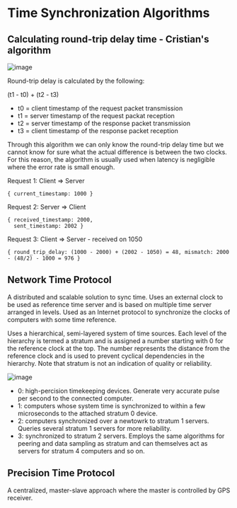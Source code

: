 # Time Synchronization Algorithms

## Calculating round-trip delay time - Cristian's algorithm

![image](https://upload.wikimedia.org/wikipedia/commons/thumb/8/8d/NTP-Algorithm.svg/440px-NTP-Algorithm.svg.png)

Round-trip delay is calculated by the following:

(t1 - t0) + (t2 - t3)

- t0 = client timestamp of the request packet transmission
- t1 = server timestamp of the request packat reception
- t2 = server timestamp of the response packet transmission
- t3 = client timestamp of the response packet reception

Through this algorithm we can only know the round-trip delay time but we cannot know for sure what the actual difference is between the two clocks. For this reason, the algorithm is usually used when latency is negligible where the error rate is small enough.

Request 1: Client => Server

```
{ current_timestamp: 1000 }
```

Request 2: Server => Client

```
{ received_timestamp: 2000,
  sent_timestamp: 2002 }
```

Request 3: Client => Server - received on 1050

```
{ round_trip_delay: (1000 - 2000) + (2002 - 1050) = 48, mismatch: 2000 - (48/2) - 1000 = 976 }
```

## Network Time Protocol

A distributed and scalable solution to sync time. Uses an external clock to be used as reference time server and is based on multiple time server arranged in levels. Used as an Internet protocol to synchronize the clocks of computers with some time reference.

Uses a hierarchical, semi-layered system of time sources. Each level of the hierarchy is termed a stratum and is assigned a number starting with 0 for the reference clock at the top. The number represents the distance from the reference clock and is used to prevent cyclical dependencies in the hierarchy. Note that stratum is not an indication of quality or reliability.

![image](https://upload.wikimedia.org/wikipedia/commons/thumb/c/c9/Network_Time_Protocol_servers_and_clients.svg/440px-Network_Time_Protocol_servers_and_clients.svg.png)

- 0: high-percision timekeeping devices. Generate very accurate pulse per second to the connected computer.
- 1: computers whose system time is synchronized to within a few microseconds to the attached stratum 0 device.
- 2: computers synchronized over a newtowrk to stratum 1 servers. Queries several stratum 1 servers for more reliability.
- 3: synchronized to stratum 2 servers. Employs the same algorithms for peering and data sampling as stratum and can themselves act as servers for stratum 4 computers and so on.

## Precision Time Protocol

A centralized, master-slave approach where the master is controlled by GPS receiver. 
